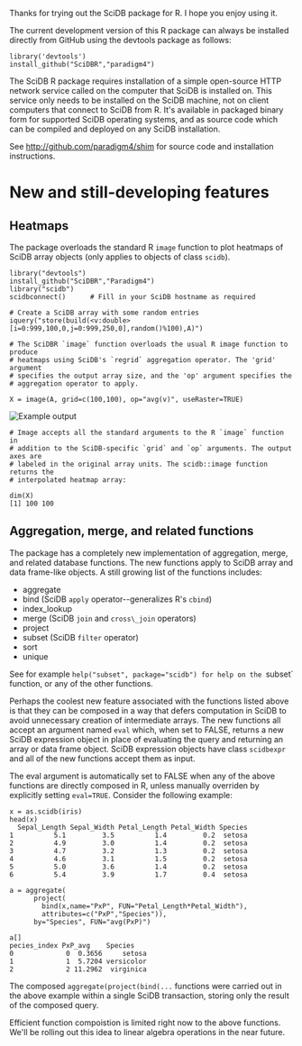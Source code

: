 Thanks for trying out the SciDB package for R. I hope you enjoy using it.

The current development version of this R package can always be installed
directly from GitHub using the devtools package as follows:

```
library('devtools')
install_github("SciDBR","paradigm4")
```

The SciDB R package requires installation of a simple open-source HTTP network
service called on the computer that SciDB is installed on. This service only
needs to be installed on the SciDB machine, not on client computers that
connect to SciDB from R.  It's available in packaged binary form for supported
SciDB operating systems, and as source code which can be compiled and deployed
on any SciDB installation.

See http://github.com/paradigm4/shim  for source code and installation
instructions.


New and still-developing features
===

## Heatmaps
The package overloads the standard R `image` function to plot heatmaps
of SciDB array objects (only applies to objects of class `scidb`).
```
library("devtools")
install_github("SciDBR","Paradigm4")
library("scidb")
scidbconnect()      # Fill in your SciDB hostname as required

# Create a SciDB array with some random entries
iquery("store(build(<v:double>[i=0:999,100,0,j=0:999,250,0],random()%100),A)")

# The SciDBR `image` function overloads the usual R image function to produce
# heatmaps using SciDB's `regrid` aggregation operator. The 'grid' argument
# specifies the output array size, and the 'op' argument specifies the
# aggregation operator to apply.

X = image(A, grid=c(100,100), op="avg(v)", useRaster=TRUE)
```
![Example output](https://raw.github.com/Paradigm4/SciDBR/master/inst/misc/image.jpg "Example output")

```
# Image accepts all the standard arguments to the R `image` function in
# addition to the SciDB-specific `grid` and `op` arguments. The output axes are
# labeled in the original array units. The scidb::image function returns the
# interpolated heatmap array:

dim(X)
[1] 100 100
```

## Aggregation, merge, and related functions
The package has a completely new implementation of aggregation, merge, and
related database functions. The new functions apply to SciDB array and data
frame-like objects. A still growing list of the functions includes:

* aggregate
* bind  (SciDB `apply` operator--generalizes R's `cbind`)
* index_lookup
* merge (SciDB `join` and `cross\_join` operators)
* project
* subset (SciDB `filter` operator)
* sort
* unique

See for example `help("subset", package="scidb") for help on the `subset`
function, or any of the other functions.

Perhaps the coolest new feature associated with the functions listed above
is that they can be composed in a way that defers computation in SciDB to
avoid unnecessary creation of intermediate arrays. The new functions all
accept an argument named `eval` which, when set to FALSE, returns a new
SciDB expression object in place of evaluating the query and returning an
array or data frame object. SciDB expression objects have class `scidbexpr`
and all of the new functions accept them as input.

The eval argument is automatically set to FALSE when any of the above functions
are directly composed in R, unless manually overriden by explicitly setting
`eval=TRUE`. Consider the following example:

```
x = as.scidb(iris)
head(x)
  Sepal_Length Sepal_Width Petal_Length Petal_Width Species
1          5.1         3.5          1.4         0.2  setosa
2          4.9         3.0          1.4         0.2  setosa
3          4.7         3.2          1.3         0.2  setosa
4          4.6         3.1          1.5         0.2  setosa
5          5.0         3.6          1.4         0.2  setosa
6          5.4         3.9          1.7         0.4  setosa

a = aggregate(
      project(
        bind(x,name="PxP", FUN="Petal_Length*Petal_Width"),
        attributes=c("PxP","Species")),
      by="Species", FUN="avg(PxP)")

a[]
pecies_index PxP_avg    Species
0             0  0.3656     setosa
1             1  5.7204 versicolor
2             2 11.2962  virginica
```
The composed `aggregate(project(bind(...` functions were carried out in
the above example within a single SciDB transaction, storing only the result
of the composed query.

Efficient function compoistion is limited right now to the above functions.
We'll be rolling out this idea to linear algebra operations in the near
future.
